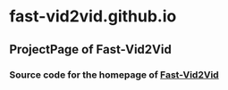 # fast-vid2vid.github.io

## ProjectPage of Fast-Vid2Vid
### Source code for the homepage of [Fast-Vid2Vid](https://zzzolo.github.io/fast-vid2vid/)
